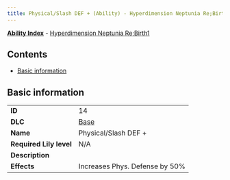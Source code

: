 ```yaml
---
title: Physical/Slash DEF + (Ability) - Hyperdimension Neptunia Re;Birth1
---
```


[**Ability Index**](/neptunia/rb1/ability/index.html) - [Hyperdimension Neptunia Re;Birth1](/neptunia/rb1)

## Contents

- [Basic information](#basic-information)

## Basic information

|   |   |
| -- | -- |
| **ID** | 14 |
| **DLC** | [Base](/neptunia/rb1/dlc/1-base.html) |
| **Name** | Physical/Slash DEF + |
| **Required Lily level** | N/A |
| **Description** |  |
| **Effects** | Increases Phys. Defense by 50% |
